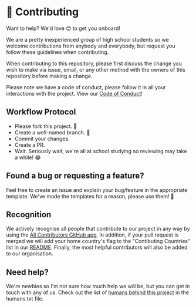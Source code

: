 # 👋 Contributing

Want to help? We'd love 😍 to get you onboard! 

We are a pretty inexperienced group of high school students so we welcome contributions 
from anybody and everybody, but request you follow these guidelines when contributing.

When contributing to this repository, please first discuss the change you wish to make 
via issue, email, or any other method with the owners of this repository before making a change.

Please note we have a code of conduct, please follow it in all your interactions with 
the project. View our [Code of Conduct](https://github.com/friendzoner/friendzoner/blob/master/CODE_OF_CONDUCT.md)!

## Workflow Protocol

- Please fork this project. 🍴
- Create a well-named branch. 🎋
- Commit your changes.
- Create a PR.
- Wait. Seriously wait, we're all at school studying so reviewing may take a while! 😂

## Found a bug or requesting a feature?

Feel free to create an issue and explain your bug/feature in the appropriate template. 
We've made the templates for a reason, please use them! 🙏

## Recognition

We actively recognise all people that contribute to our project in any way by using 
the [All Contributors GitHub app](https://allcontributors.org/). In addition, if your
pull request is merged we will add your home country's flag to the "Contibuting Countries" 
list in our [README](https://github.com/friendzoner/friendzoner/blob/master/README.md).
Finally, the most helpful contributors will also be added to our organisation.

## Need help?

We're newbies so I'm not sure how much help we will be,  but you can get in touch with any of us.
Check out the list of [humans behind this project](https://github.com/friendzoner/friendzoner/blob/master/humans.txt) in the humans.txt file.
